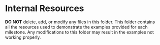 # Internal Resources

**DO NOT** delete, add, or modify any files in this folder. This folder contains all the resources used to demonstrate 
the examples provided for each milestone. Any modifications to this folder may result in the examples not working properly.